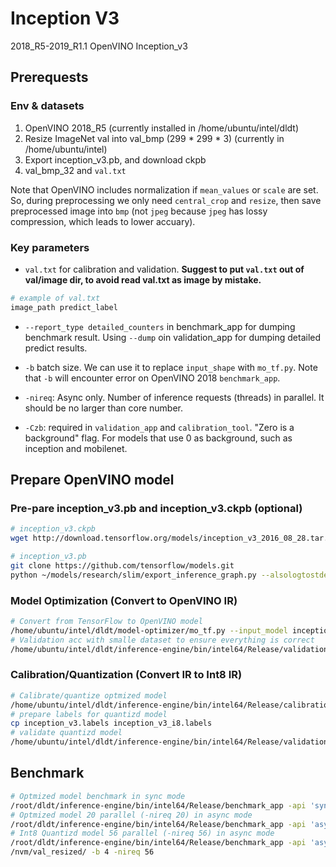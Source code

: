 # Inception V3

2018_R5-2019_R1.1 OpenVINO Inception_v3

## Prerequests

### Env & datasets

1. OpenVINO 2018_R5 (currently installed in /home/ubuntu/intel/dldt)
2. Resize ImageNet val into val_bmp (299 * 299 * 3) (currently in /home/ubuntu/intel)
3. Export inception_v3.pb, and download ckpb
4. val_bmp_32 and `val.txt`

Note that OpenVINO includes normalization if `mean_values` or `scale` are set. So, during preprocessing we only need `central_crop` and `resize`, then save preprocessed image into `bmp` (not `jpeg` because `jpeg` has lossy compression, which leads to lower accuary).

### Key parameters

* `val.txt` for calibration and validation. **Suggest to put `val.txt` out of val/image dir, to avoid read val.txt as image by mistake.**

```bash
# example of val.txt
image_path predict_label
```

* `--report_type detailed_counters` in benchmark_app for dumping benchmark result. Using `--dump` oin validation_app for dumping detailed predict results.

* `-b` batch size. We can use it to replace `input_shape` with `mo_tf.py`. Note that `-b` will encounter error on OpenVINO 2018 `benchmark_app`.

* `-nireq`: Async only. Number of inference requests (threads) in parallel. It should be no larger than core number.

* `-Czb`: required in `validation_app` and `calibration_tool`. "Zero is a background" flag. For models that use 0 as background, such as inception and mobilenet.

## Prepare OpenVINO model

### Pre-pare inception_v3.pb and inception_v3.ckpb (optional)

```bash
# inception_v3.ckpb
wget http://download.tensorflow.org/models/inception_v3_2016_08_28.tar.gz

# inception_v3.pb
git clone https://github.com/tensorflow/models.git
python ~/models/research/slim/export_inference_graph.py --alsologtostderr --model_name=inception_v3 --output_file=./inception_v3.pb
```

### Model Optimization (Convert to OpenVINO IR)

```bash
# Convert from TensorFlow to OpenVINO model
/home/ubuntu/intel/dldt/model-optimizer/mo_tf.py --input_model inception_v3.pb --input_checkpoint inception_v3.ckpt -b 4 --reverse_input_channels --mean_values [127.5,127.5,127.5] --scale 127.5 --input=input --output=InceptionV3/Predictions/Reshape_1
# Validation acc with smalle dataset to ensure everything is correct
/home/ubuntu/intel/dldt/inference-engine/bin/intel64/Release/validation_app -m inception_v3.xml -i /home/ubuntu/intel/val_bmp_32/val.txt -Czb
```

### Calibration/Quantization (Convert IR to Int8 IR)

```bash
# Calibrate/quantize optmized model
/home/ubuntu/intel/dldt/inference-engine/bin/intel64/Release/calibration_tool -m inception_v3.xml -i /home/ubuntu/intel/val_bmp_32/val.txt -subset 32 -Czb
# prepare labels for quantizd model
cp inception_v3.labels inception_v3_i8.labels
# validate quantizd model
/home/ubuntu/intel/dldt/inference-engine/bin/intel64/Release/validation_app -m inception_v3_i8.xml -i /home/ubuntu/intel/val_bmp_32/val.txt -Czb
```

## Benchmark

```bash
# Optmized model benchmark in sync mode
/root/dldt/inference-engine/bin/intel64/Release/benchmark_app -api 'sync' -d CPU -m inception_v3.xml -l /root/dldt/inference-engine/bin/intel64/Release/lib/libcpu_extension.so -i /mnt/nvm/val_resized/ -b 4
# Optmized model 20 parallel (-nireq 20) in async mode
/root/dldt/inference-engine/bin/intel64/Release/benchmark_app -api 'async' -d CPU -m inception_v3.xml -l /root/dldt/inference-engine/bin/intel64/Release/lib/libcpu_extension.so -i /mnt/nvm/val_resized/ -b 4 -nireq 20
# Int8 Quantizd model 56 parallel (-nireq 56) in async mode
/root/dldt/inference-engine/bin/intel64/Release/benchmark_app -api 'async' -d CPU -m inception_v3_i8.xml -l /root/dldt/inference-engine/bin/intel64/Release/lib/libcpu_extension.so -i /mnt
/nvm/val_resized/ -b 4 -nireq 56
```
